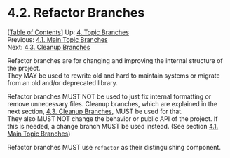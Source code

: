 # 4.2. Refactor Branches #

\[[Table of Contents](../index.md#table-of-contents)\]
Up: [4. Topic Branches](../topic-branches.md)  
Previous: [4.1. Main Topic Branches](main-topics.md)  
Next: [4.3. Cleanup Branches](cleanup.md)

Refactor branches are for changing and improving the internal structure of the project.  
They MAY be used to rewrite old and hard to maintain systems or migrate from an old and/or deprecated library.

Refactor branches MUST NOT be used to just fix internal formatting or remove unnecessary files.
Cleanup branches, which are explained in the next section, [4.3. Cleanup Branches](cleanup.md), MUST be used for that.  
They also MUST NOT change the behavior or public API of the project.
If this is needed, a change branch MUST be used instead.
(See section [4.1. Main Topic Branches](main-topics.md#change-branches))

Refactor branches MUST use `refactor` as their distinguishing component.
